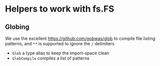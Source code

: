 # Helpers to work with fs.FS

## Globing

We use the excellent https://github.com/gobwas/glob to compile
file listing patterns, and `**` is supported to ignore the `/`
delimiters

* `Glob` a type alias to keep the import-space clean
* `GlobCompile` compiles a list of patterns
